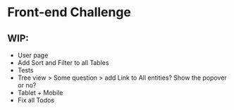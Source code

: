 # Front-end Challenge

## WIP:

- User page
- Add Sort and Filter to all Tables
- Tests
- Tree view > Some question > add Link to All entities? Show the popover or no?
- Tablet + Mobile
- Fix all Todos

